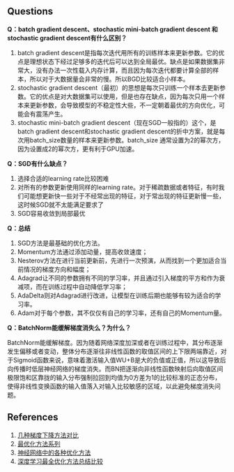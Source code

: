 ## Questions

**Q：batch gradient descent、stochastic mini-batch gradient descent 和 stochastic gradient descent有什么区别？**

1. batch gradient descent是指每次迭代用所有的训练样本来更新参数。它的优点是理想状态下经过足够多的迭代后可以达到全局最优。缺点是如果数据集非常大，没有办法一次性载入内存计算，而且因为每次迭代都要计算全部的样本，所以对于大数据量会非常的慢。所以BGD比较适合小样本。
2. stochastic gradient descent（最初）的思想是每次只训练一个样本去更新参数。它的优点是对大数据集可以使用，但是也存在缺点，因为每次只用一个样本来更新参数，会导致模型的不稳定性大些，不一定朝着最优的方向优化，可能会有震荡产生。
3. stochastic mini-batch gradient descent（现在SGD一般指的）这个，是batch gradient descent和stochastic gradient descent的折中方案，就是每次用batch_size数量的样本来更新参数。batch_size 通常设置为2的幂次方，因为设置成2的幂次方，更有利于GPU加速。

**Q：SGD有什么缺点？**
1.	选择合适的learning rate比较困难
2.	对所有的参数更新使用同样的learning rate。对于稀疏数据或者特征，有时我们可能想更新快一些对于不经常出现的特征，对于常出现的特征更新慢一些，这时候SGD就不太能满足要求了
3.	SGD容易收敛到局部最优

**Q：总结**
1.	SGD方法是最基础的优化方法。
2.	Momentum方法通过添加动量，提高收敛速度；
3.	Nesterov方法在进行当前更新前，先进行一次预演，从而找到一个更加适合当前情况的梯度方向和幅度；
4.	Adagrad让不同的参数拥有不同的学习率，并且通过引入梯度的平方和作为衰减项，而在训练过程中自动降低学习率；
5.	AdaDelta则对Adagrad进行改进，让模型在训练后期也能够有较为适合的学习率。
6.	Adam对于每个参数，其不仅仅有自己的学习率，还有自己的Momentum量。

**Q：BatchNorm能缓解梯度消失么？为什么？**

BatchNorm能缓解梯度。因为随着网络深度加深或者在训练过程中，其分布逐渐发生偏移或者变动，整体分布逐渐往非线性函数的取值区间的上下限两端靠近，对于Sigmoid函数来说，意味着激活输入值WU+B是大的负值或正值，所以这导致后向传播时低层神经网络的梯度消失。而BN把逐渐向非线性函数映射后向取值区间极限饱和区靠拢的输入分布强制拉回到均值为0方差为1的比较标准的正态分布，使得非线性变换函数的输入值落入对输入比较敏感的区域，以此避免梯度消失问题。

## References
1. [几种梯度下降方法对比](https://blog.csdn.net/u012328159/article/details/80252012)
2. [最优化方法系列](https://blog.csdn.net/bvl10101111/article/details/72615621)
3. [神经网络中的各种优化方法](https://blog.csdn.net/autocyz/article/details/83114245)
4. [深度学习最全优化方法总结比较](https://blog.csdn.net/u012759136/article/details/52302426/)

